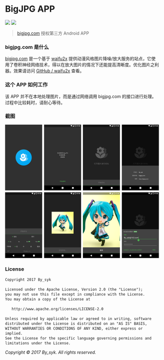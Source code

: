 # BigJPG APP

[![](https://img.shields.io/badge/download-app-brightgreen.svg)](out/com.by_syk.bigjpg_v1.2.0(17081301).apk)
[![](https://img.shields.io/badge/copyright-bigjpg.com-brightgreen.svg)](http://bigjpg.com)

> [bigjpg.com](http://bigjpg.com) 授权第三方 Android APP


### bigjpg.com 是什么

[bigjpg.com](http://bigjpg.com) 是一个基于 [waifu2x](https://github.com/nagadomi/waifu2x) 提供动漫风格图片降噪/放大服务的站点，它使用了卷积神经网络技术，得以在放大图片的情况下还能提高清晰度。优化图片之利器。效果请访问 [GitHub / waifu2x](https://github.com/nagadomi/waifu2x) 查看。


### 这个 APP 如何工作

该 APP 并不在本地处理图片，而是通过网络调用 bigjpg.com 的接口进行处理。过程中比较耗时，请耐心等待。


### 截图

![截图](art/screenshots.png)


### License

    Copyright 2017 By_syk

    Licensed under the Apache License, Version 2.0 (the "License");
    you may not use this file except in compliance with the License.
    You may obtain a copy of the License at

       http://www.apache.org/licenses/LICENSE-2.0

    Unless required by applicable law or agreed to in writing, software
    distributed under the License is distributed on an "AS IS" BASIS,
    WITHOUT WARRANTIES OR CONDITIONS OF ANY KIND, either express or implied.
    See the License for the specific language governing permissions and
    limitations under the License.


*Copyright &#169; 2017 By_syk. All rights reserved.*